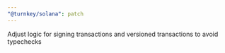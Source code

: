 ```yaml
---
"@turnkey/solana": patch
---
```


Adjust logic for signing transactions and versioned transactions to avoid typechecks

